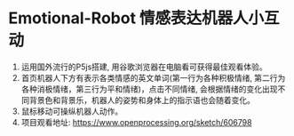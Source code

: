 # Emotional-Robot 情感表达机器人小互动
1. 运用国外流行的P5js搭建, 用谷歌浏览器在电脑看可获得最佳观看体验。
2. 首页机器人下方有表示各类情感的英文单词(第一行为各种积极情绪, 第二行为各种消极情绪，第三行为平和情绪)，点击不同情绪, 会根据情绪的变化出现不同背景色和背景乐，机器人的姿势和身体上的指示语也会随着变化。
3. 鼠标移动可操纵机器人动作。
4. 项目观看地址: https://www.openprocessing.org/sketch/606798
